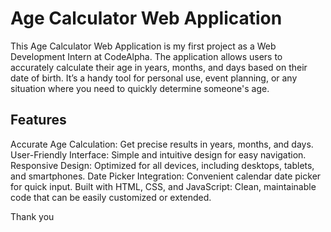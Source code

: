 # Age Calculator Web Application

This Age Calculator Web Application is my first project as a Web Development Intern at CodeAlpha. The application allows users to accurately calculate their age in years, months, and days based on their date of birth. It’s a handy tool for personal use, event planning, or any situation where you need to quickly determine someone's age.

## Features

Accurate Age Calculation: Get precise results in years, months, and days.
User-Friendly Interface: Simple and intuitive design for easy navigation.
Responsive Design: Optimized for all devices, including desktops, tablets, and smartphones.
Date Picker Integration: Convenient calendar date picker for quick input.
Built with HTML, CSS, and JavaScript: Clean, maintainable code that can be easily customized or extended.

Thank you
